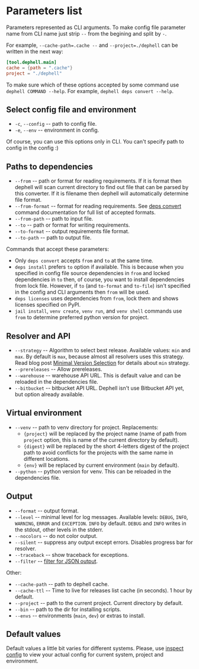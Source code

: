 # Parameters list

Parameters represented as CLI arguments. To make config file parameter name from CLI name just strip `--` from the begining and split by `-`.

For example, `--cache-path=.cache --` and `--project=./dephell` can be written in the next way:

```toml
[tool.dephell.main]
cache = {path = ".cache"}
project = "./dephell"
```

To make sure which of these options accepted by some command use `dephell COMMAND --help`. For example, `dephell deps convert --help`.

## Select config file and environment

+ `-c`, `--config` -- path to config file.
+ `-e`, `--env` -- environment in config.

Of course, you can use this options only in CLI. You can't specify path to config in the config :)

## Paths to dependencies

+ `--from` -- path or format for reading requirements. If it is format then dephell will scan current directory to find out file that can be parsed by this converter. If it is filename then dephell will automatically determine file format.
+ `--from-format` -- format for reading requirements. See [deps convert](cmd-deps-convert) command documentation for full list of accepted formats.
+ `--from-path` -- path to input file.
+ `--to` -- path or format for writing requirements.
+ `--to-format` -- output requirements file format.
+ `--to-path` -- path to output file.

Commands that accept these parameters:

+ Only `deps convert` accepts `from` and `to` at the same time.
+ `deps install` prefers `to` option if available. This is because when you specified in config file source dependencies in `from` and locked dependencies in `to` then, of course, you want to install dependencies from lock file. However, if `to` (and `to-format` and `to-file`) isn't specified in the config and CLI arguments then `from` will be used.
+ `deps licenses` uses dependencies from `from`, lock them and shows licenses specified on PyPI.
+ `jail install`, `venv create`, `venv run`, and `venv shell` commands use `from` to determine preferred python version for project.

## Resolver and API

+ `--strategy` -- Algorithm to select best release. Available values: `min` and `max`. By default is `max`, because almost all resolvers uses this strategy. Read blog post [Minimal Version Selection](https://research.swtch.com/vgo-mvs) for details about `min` strategy.
+ `--prereleases` -- Allow prereleases.
+ `--warehouse` -- warehouse API URL. This is default value and can be reloaded in the dependencies file.
+ `--bitbucket` -- bitbucket API URL. Dephell isn't use Bitbucket API yet, but option already available.

## Virtual environment

+ `--venv` -- path to venv directory for project. Replacements:
    + `{project}` will be replaced by the project name (name of path from `project` option, this is name of the current directory by default).
    + `{digest}` will be replaced by the short 4-letters digest of the project path to avoid conflicts for the projects with the same name in different locations.
    + `{env}` will be replaced by current environment (`main` by default).
+ `--python` -- python version for venv. This can be reloaded in the dependencies file.

## Output

+ `--format` -- output format.
+ `--level` -- minimal level for log messages. Available levels: `DEBUG`, `INFO`, `WARNING`, `ERROR` and `EXCEPTION`. `INFO` by default. `DEBUG` and `INFO` writes in the stdout, other levels in the stderr.
+ `--nocolors` -- do not color output.
+ `--silent` -- suppress any output except errors. Disables progress bar for resolver.
+ `--traceback` -- show traceback for exceptions.
+ `--filter` -- [filter for JSON output](filters).

Other:

+ `--cache-path` -- path to dephell cache.
+ `--cache-ttl` -- Time to live for releases list cache (in seconds). 1 hour by default.
+ `--project` -- path to the current project. Current directory by default.
+ `--bin` -- path to the dir for installing scripts.
+ `--envs` -- environments (`main`, `dev`) or extras to install.

## Default values

Default values a little bit varies for different systems. Please, use [inspect config](cmd-inspect-config) to view your actual config for current system, project and environment.
